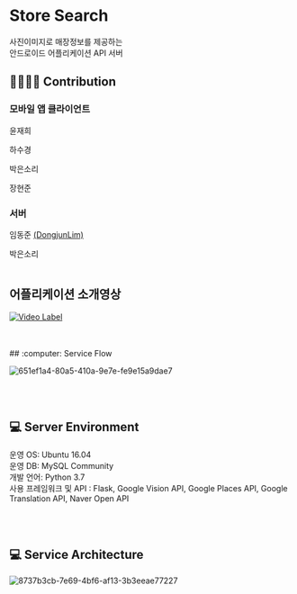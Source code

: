 # Store Search
사진이미지로 매장정보를 제공하는<br>
안드로이드 어플리케이션 API 서버

## 👨‍👩‍👧‍👦 Contribution

### 모바일 앱 클라이언트

윤재희

하수경

박은소리

장현준

### 서버

임동준 [(DongjunLim)](https://github.com/DongjunLim)

박은소리
<br/>
<br/>
## 어플리케이션 소개영상
[![Video Label](http://img.youtube.com/vi/slxRS1Ufej0/0.jpg)](https://youtu.be/slxRS1Ufej0?t=0s)




<br/>
<br/>
## :computer: Service Flow

![651ef1a4-80a5-410a-9e7e-fe9e15a9dae7](https://user-images.githubusercontent.com/40556417/78315435-ee7e7d80-7597-11ea-819c-89a1364196f6.jpg)


<br/>
<br/>

## :computer: Server Environment
운영 OS: Ubuntu 16.04<br>
운영 DB: MySQL Community<br>
개발 언어: Python 3.7<br>
사용 프레임워크 및 API : Flask, Google Vision API, Google Places API, Google Translation API, Naver Open API

<br/>
<br/>

## :computer: Service Architecture
![8737b3cb-7e69-4bf6-af13-3b3eeae77227](https://user-images.githubusercontent.com/40556417/78315189-52ed0d00-7597-11ea-828a-cda7c2dad930.jpg)

<br/>
<br/>


